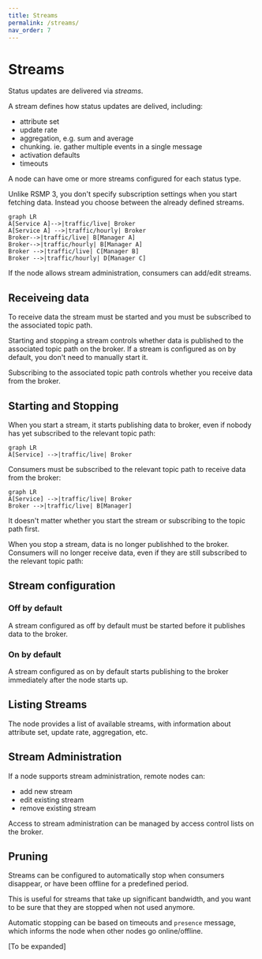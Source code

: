 ```yaml
---
title: Streams
permalink: /streams/
nav_order: 7
---
```


# Streams
Status updates are delivered via _streams_.

A stream defines how status updates are delived, including:

- attribute set
- update rate
- aggregation, e.g. sum and average
- chunking. ie. gather multiple events in a single message
- activation defaults
- timeouts

A node can have ome or more streams configured for each status type. 

Unlike RSMP 3, you don't specify subscription settings when you start fetching data.
Instead you choose between the already defined streams.

```mermaid
graph LR
A[Service A]-->|traffic/live| Broker
A[Service A] -->|traffic/hourly| Broker
Broker-->|traffic/live| B[Manager A]
Broker-->|traffic/hourly| B[Manager A]
Broker -->|traffic/live| C[Manager B]
Broker -->|traffic/hourly| D[Manager C]
```

If the node allows stream administration, consumers can add/edit streams.

## Receiveing data
To receive data the stream must be started and you must be subscribed to the associated topic path.

Starting and stopping a stream controls whether data is published to the
associated topic path on the broker. If a stream is configured as on by default, you don't need to manually start it.

Subscribing to the associated topic path controls whether you receive
data from the broker.

## Starting and Stopping
When you start a stream, it starts publishing data to broker,
even if nobody has yet subscribed to the relevant topic path:

```mermaid
graph LR
A[Service] -->|traffic/live| Broker
```

Consumers must be subscribed to the relevant topic path to receive data from the broker:

```mermaid
graph LR
A[Service] -->|traffic/live| Broker
Broker -->|traffic/live| B[Manager]
```

It doesn't matter whether you start the stream or subscribing to the topic path first.

When you stop a stream, data is no longer publishhed to the broker.
Consumers will no longer receive data, even if they are still subscribed to the relevant topic path:

## Stream configuration
### Off by default
A stream configured as off by default must be started before it publishes data to the broker.

### On by default
A stream configured as on by default starts publishing to the broker immediately after the node starts up.

## Listing Streams
The node provides a list of available streams, with information about attribute set,
update rate, aggregation, etc.

## Stream Administration
If a node supports stream administration, remote nodes can:

- add new stream
- edit existing stream
- remove existing stream

Access to stream administration can be managed by access control lists on the broker.

## Pruning
Streams can be configured to automatically stop when consumers disappear, or have
been offline for a predefined period.

This is useful for streams that take up significant bandwidth, and you want to be sure
that they are stopped when not used anymore.

Automatic stopping can be based on timeouts and `presence` message, which informs the node
when other nodes go online/offline.

[To be expanded]





